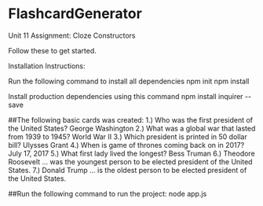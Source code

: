 # FlashcardGenerator
Unit 11 Assignment: Cloze Constructors


Follow these to get started.

Installation Instructions:

Run the following command to install all dependencies
    npm init
    npm install

Install production dependencies using this command
npm install inquirer --save

##The following basic cards was created: 
    1.) Who was the first president of the United States?           George Washington
    2.) What was a global war that lasted from 1939 to 1945?        World War II
    3.) Which president is printed in 50 dollar bill?               Ulysses Grant
    4.) When is game of thrones coming back on in 2017?             July 17, 2017
    5.) What first lady lived the longest?                          Bess Truman
    6.) Theodore Roosevelt ... was the youngest person to be elected president of the United States.
    7.) Donald Trump ... is the oldest person to be elected president of the United States.

##Run the following command to run the project:
    node app.js